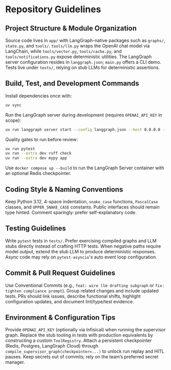 # Repository Guidelines

## Project Structure & Module Organization
Source code lives in `app/` with LangGraph-native packages such as `graphs/`, `state.py`, and `tools/`. `tools/llm.py` wraps the OpenAI chat model via LangChain, while `tools/vector.py`, `tools/cache.py`, and `tools/notifications.py` expose deterministic utilities. The LangGraph server configuration resides in `langgraph.json`; `main.py` offers a CLI demo. Tests live under `tests/`, relying on stub LLMs for deterministic assertions.

## Build, Test, and Development Commands
Install dependencies once with:
```bash
uv sync
```
Run the LangGraph server during development (requires `OPENAI_API_KEY` in scope):
```bash
uv run langgraph server start --config langgraph.json --host 0.0.0.0 --port 8124
```
Quality gates to run before review:
```bash
uv run pytest
uv run --extra dev ruff check
uv run --extra dev mypy app
```
Use `docker compose up --build` to run the LangGraph Server container with an optional Redis checkpointer.

## Coding Style & Naming Conventions
Keep Python 3.12, 4-space indentation, `snake_case` functions, `PascalCase` classes, and `UPPER_SNAKE_CASE` constants. Public interfaces should remain type hinted. Comment sparingly: prefer self-explanatory code.

## Testing Guidelines
Write `pytest` tests in `tests/`. Prefer exercising compiled graphs and LLM stubs directly instead of crafting HTTP tests. When negative paths require model output, extend the stub LLM to produce deterministic responses. Async code may rely on `pytest-asyncio`'s auto event loop configuration.

## Commit & Pull Request Guidelines
Use Conventional Commits (e.g., `feat: wire llm drafting subgraph` or `fix: tighten compliance prompt`). Group related changes and include updated tests. PRs should link issues, describe functional shifts, highlight configuration updates, and document lint/type/test evidence.

## Environment & Configuration Tips
Provide `OPENAI_API_KEY` (optionally via Infisical) when running the supervisor graph. Replace the stub tooling in tests with production equivalents by constructing a custom `ToolRegistry`. Attach a persistent checkpointer (Redis, Postgres, LangGraph Cloud) through `compile_supervisor_graph(checkpointer=...)` to unlock run replay and HITL pauses. Keep secrets out of commits; rely on the team’s preferred secret manager.
